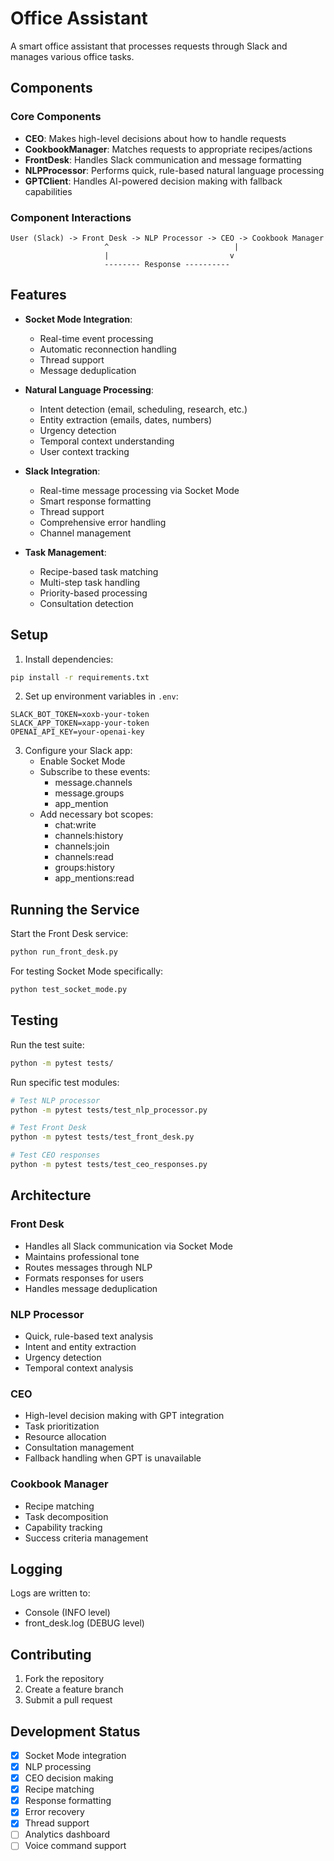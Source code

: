 # Office Assistant

A smart office assistant that processes requests through Slack and manages various office tasks.

## Components

### Core Components
- **CEO**: Makes high-level decisions about how to handle requests
- **CookbookManager**: Matches requests to appropriate recipes/actions
- **FrontDesk**: Handles Slack communication and message formatting
- **NLPProcessor**: Performs quick, rule-based natural language processing
- **GPTClient**: Handles AI-powered decision making with fallback capabilities

### Component Interactions
```
User (Slack) -> Front Desk -> NLP Processor -> CEO -> Cookbook Manager
                     ^                            |
                     |                           v
                     -------- Response ----------
```

## Features

- **Socket Mode Integration**:
  - Real-time event processing
  - Automatic reconnection handling
  - Thread support
  - Message deduplication

- **Natural Language Processing**:
  - Intent detection (email, scheduling, research, etc.)
  - Entity extraction (emails, dates, numbers)
  - Urgency detection
  - Temporal context understanding
  - User context tracking

- **Slack Integration**:
  - Real-time message processing via Socket Mode
  - Smart response formatting
  - Thread support
  - Comprehensive error handling
  - Channel management

- **Task Management**:
  - Recipe-based task matching
  - Multi-step task handling
  - Priority-based processing
  - Consultation detection

## Setup

1. Install dependencies:
```bash
pip install -r requirements.txt
```

2. Set up environment variables in `.env`:
```
SLACK_BOT_TOKEN=xoxb-your-token
SLACK_APP_TOKEN=xapp-your-token
OPENAI_API_KEY=your-openai-key
```

3. Configure your Slack app:
   - Enable Socket Mode
   - Subscribe to these events:
     - message.channels
     - message.groups
     - app_mention
   - Add necessary bot scopes:
     - chat:write
     - channels:history
     - channels:join
     - channels:read
     - groups:history
     - app_mentions:read

## Running the Service

Start the Front Desk service:
```bash
python run_front_desk.py
```

For testing Socket Mode specifically:
```bash
python test_socket_mode.py
```

## Testing

Run the test suite:
```bash
python -m pytest tests/
```

Run specific test modules:
```bash
# Test NLP processor
python -m pytest tests/test_nlp_processor.py

# Test Front Desk
python -m pytest tests/test_front_desk.py

# Test CEO responses
python -m pytest tests/test_ceo_responses.py
```

## Architecture

### Front Desk
- Handles all Slack communication via Socket Mode
- Maintains professional tone
- Routes messages through NLP
- Formats responses for users
- Handles message deduplication

### NLP Processor
- Quick, rule-based text analysis
- Intent and entity extraction
- Urgency detection
- Temporal context analysis

### CEO
- High-level decision making with GPT integration
- Task prioritization
- Resource allocation
- Consultation management
- Fallback handling when GPT is unavailable

### Cookbook Manager
- Recipe matching
- Task decomposition
- Capability tracking
- Success criteria management

## Logging

Logs are written to:
- Console (INFO level)
- front_desk.log (DEBUG level)

## Contributing

1. Fork the repository
2. Create a feature branch
3. Submit a pull request

## Development Status

- [x] Socket Mode integration
- [x] NLP processing
- [x] CEO decision making
- [x] Recipe matching
- [x] Response formatting
- [x] Error recovery
- [x] Thread support
- [ ] Analytics dashboard
- [ ] Voice command support 